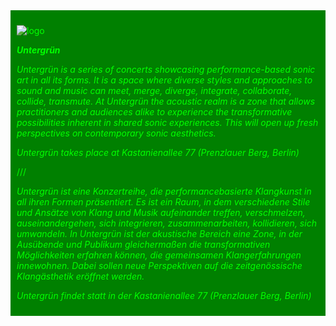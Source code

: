 <div style="background-color: green; padding: 10px; color: lime;">

![logo](/img/untergruen_logo.jpg)

***Untergrün***

*Untergrün is a series of concerts showcasing performance-based sonic art in all its forms. It is a space where diverse styles and approaches to sound and music can meet, merge, diverge, integrate, collaborate, collide, transmute. At Untergrün the acoustic realm is a zone that allows practitioners and audiences alike to experience the transformative possibilities inherent in shared sonic experiences. This will open up fresh perspectives on contemporary sonic aesthetics.*

*Untergrün takes place at Kastanienallee 77 (Prenzlauer Berg, Berlin)*

///

*Untergrün ist eine Konzertreihe, die performancebasierte Klangkunst in all ihren Formen präsentiert. Es ist ein Raum, in dem verschiedene Stile und Ansätze von Klang und Musik aufeinander treffen, verschmelzen, auseinandergehen, sich integrieren, zusammenarbeiten, kollidieren, sich umwandeln. In Untergrün ist der akustische Bereich eine Zone, in der Ausübende und Publikum gleichermaßen die transformativen Möglichkeiten erfahren können, die gemeinsamen Klangerfahrungen innewohnen. Dabei sollen neue Perspektiven auf die zeitgenössische Klangästhetik eröffnet werden.*

*Untergrün findet statt in der Kastanienallee 77 (Prenzlauer Berg, Berlin)*
</div>